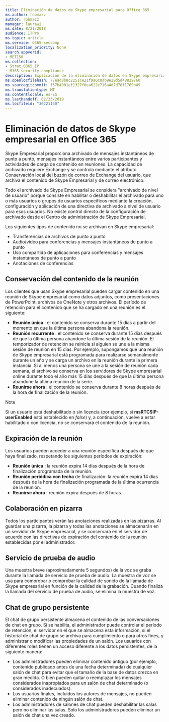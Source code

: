 ```yaml
---
title: Eliminación de datos de Skype empresarial para Office 365
ms.author: robmazz
author: robmazz
manager: laurawi
ms.date: 8/21/2018
audience: ITPro
ms.topic: article
ms.service: O365-seccomp
localization_priority: None
search.appverid:
- MET150
ms.collection:
- Strat_O365_IP
- M365-security-compliance
description: Explicación de la eliminación de datos en Skype empresarial.
ms.openlocfilehash: 77ead8b8c2251ce21f9a0c0db9e29d5d48829760
ms.sourcegitcommit: f57b4001ef1327f0ea622e716a4d7d78f1769b49
ms.translationtype: MT
ms.contentlocale: es-ES
ms.lasthandoff: 02/23/2019
ms.locfileid: "30221150"
---
```

# <a name="skype-for-business-data-deletion-in-office-365"></a>Eliminación de datos de Skype empresarial en Office 365

Skype Empresarial proporciona archivado de mensajes instantáneos de punto a punto, mensajes instantáneos entre varios participantes y actividades de carga de contenido en reuniones. La capacidad de archivado requiere Exchange y se controla mediante el atributo Conservación local del buzón de correo de Exchange del usuario, que archiva el contenido de Skype Empresarial y de correo electrónico.

Todo el archivado de Skype Empresarial se considera "archivado de nivel de usuario" porque consiste en habilitar o deshabilitar el archivado para uno o más usuarios o grupos de usuarios específicos mediante la creación, configuración y aplicación de una directiva de archivado a nivel de usuario para esos usuarios. No existe control directo de la configuración de archivado desde el Centro de administración de Skype Empresarial.

Los siguientes tipos de contenido no se archivan en Skype empresarial: 
- Transferencias de archivos de punto a punto
- Audio/vídeo para conferencias y mensajes instantáneos de punto a punto
- Uso compartido de aplicaciones para conferencias y mensajes instantáneos de punto a punto
- Anotaciones de conferencias 

## <a name="meeting-content-retention"></a>Conservación del contenido de la reunión
Los clientes que usan Skype empresarial pueden cargar contenido en una reunión de Skype empresarial como datos adjuntos, como presentaciones de PowerPoint, archivos de OneNote y otros archivos. El período de retención para el contenido que se ha cargado en una reunión es el siguiente:
- **Reunión única** : el contenido se conserva durante 15 días a partir del momento en que la última persona abandona la reunión.
- **Reunión recurrente** : el contenido se conserva durante 15 días después de que la última persona abandone la última sesión de la reunión. El temporizador de retención se reinicia si alguien se une a la misma sesión de reunión en 15 días. Por ejemplo, supongamos que una reunión de Skype empresarial está programada para realizarse semanalmente durante un año y se carga un archivo en la reunión durante la primera instancia. Si al menos una persona se une a la sesión de reunión cada semana, el archivo se conserva en los servidores de Skype empresarial online durante todo el año más 15 días después de que la última persona abandone la última reunión de la serie.
- **Reunirse ahora** : el contenido se conserva durante 8 horas después de la hora de finalización de la reunión.

> [!NOTE]
> Si un usuario está deshabilitado o sin licencia (por ejemplo, si **msRTCSIP-userEnabled** está establecido en *false*) y, a continuación, vuelve a estar habilitado o con licencia, no se conservará el contenido de la reunión.

## <a name="meeting-expiration"></a>Expiración de la reunión
Los usuarios pueden acceder a una reunión específica después de que haya finalizado, respetando los siguientes períodos de expiración:
- **Reunión única** : la reunión expira 14 días después de la hora de finalización programada de la reunión.
- **Reunión periódica con fecha** de finalización: la reunión expira 14 días después de la hora de finalización programada de la última ocurrencia de la reunión.
- **Reunirse ahora** : reunión expira después de 8 horas.

## <a name="whiteboard-collaboration"></a>Colaboración en pizarra
Todos los participantes verán las anotaciones realizadas en las pizarras. Al guardar una pizarra, la pizarra y todas las anotaciones se almacenarán en un servidor de Skype empresarial, y se conservará en el servidor de acuerdo con las directivas de expiración del contenido de la reunión establecidas por el administrador.

## <a name="audio-test-service"></a>Servicio de prueba de audio
Una muestra breve (aproximadamente 5 segundos) de la voz se graba durante la llamada de servicio de prueba de audio. La muestra de voz se usa para comprobar o comprobar la calidad de sonido de la llamada de Skype empresarial en función de la calidad de la grabación. Cuando finaliza la llamada del servicio de prueba de audio, se elimina la muestra de voz.

## <a name="persistent-group-chat"></a>Chat de grupo persistente
El chat de grupo persistente almacena el contenido de las conversaciones de chat en grupo. Si se habilita, el administrador puede controlar el período de retención, el servidor en el que se almacena esta información, si el historial de chat de grupo se archiva para cumplimiento o para otros fines, y administrar o modificar las propiedades de un salón. Los usuarios con diferentes roles tienen un acceso diferente a los datos persistentes, de la siguiente manera:
- Los administradores pueden eliminar contenido antiguo (por ejemplo, contenido publicado antes de una fecha determinada) de cualquier salón de chat para evitar que el tamaño de la base de datos crezca en gran medida. O bien pueden quitar o reemplazar los mensajes considerados inapropiados para un salón de chat determinado (o considerados inadecuados).
- Los usuarios finales, incluidos los autores de mensajes, no pueden eliminar contenido de ningún salón de chat.
- Los administradores de salones de chat pueden deshabilitar las salas pero no eliminar las salas. Solo los administradores pueden eliminar un salón de chat una vez creado.